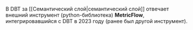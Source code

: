 В DBT за [[Семантический слой|семантический слой]] отвечает внешний инструмент (python-библиотека) **MetricFlow**, интегрировавшийся с DBT в 2023 году (ранее был другой инструмент).




